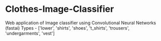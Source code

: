 # Clothes-Image-Classifier
Web application of Image classifier using Convolutional Neural Networks (fastai) Types - ['lower', 'shirts', 'shoes', 't_shirts', 'trousers', 'undergarments', 'vest']
